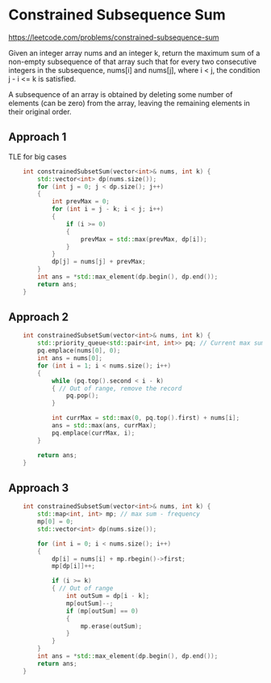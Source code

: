 # Constrained Subsequence Sum

https://leetcode.com/problems/constrained-subsequence-sum

Given an integer array nums and an integer k, return the maximum sum of a non-empty subsequence of that array such that for every two consecutive integers in the subsequence, nums[i] and nums[j], where i < j, the condition j - i <= k is satisfied.

A subsequence of an array is obtained by deleting some number of elements (can be zero) from the array, leaving the remaining elements in their original order.


## Approach 1

TLE for big cases
``` C++
    int constrainedSubsetSum(vector<int>& nums, int k) {
        std::vector<int> dp(nums.size());
        for (int j = 0; j < dp.size(); j++)
        {
            int prevMax = 0;
            for (int i = j - k; i < j; i++)
            {
                if (i >= 0)
                {
                    prevMax = std::max(prevMax, dp[i]);
                }
            }
            dp[j] = nums[j] + prevMax;
        }
        int ans = *std::max_element(dp.begin(), dp.end());
        return ans;
    }
```

## Approach 2

``` C++
    int constrainedSubsetSum(vector<int>& nums, int k) {
        std::priority_queue<std::pair<int, int>> pq; // Current max sum - idx
        pq.emplace(nums[0], 0);
        int ans = nums[0];
        for (int i = 1; i < nums.size(); i++)
        {
            while (pq.top().second < i - k)
            { // Out of range, remove the record
                pq.pop();
            }

            int currMax = std::max(0, pq.top().first) + nums[i];
            ans = std::max(ans, currMax);
            pq.emplace(currMax, i);
        }

        return ans;
    }
```

## Approach 3

``` C++
    int constrainedSubsetSum(vector<int>& nums, int k) {
        std::map<int, int> mp; // max sum - frequency
        mp[0] = 0;
        std::vector<int> dp(nums.size());

        for (int i = 0; i < nums.size(); i++)
        {
            dp[i] = nums[i] + mp.rbegin()->first;
            mp[dp[i]]++;

            if (i >= k)
            { // Out of range 
                int outSum = dp[i - k];
                mp[outSum]--;
                if (mp[outSum] == 0)
                {
                    mp.erase(outSum);
                }
            }
        }
        int ans = *std::max_element(dp.begin(), dp.end());
        return ans;
    }
```